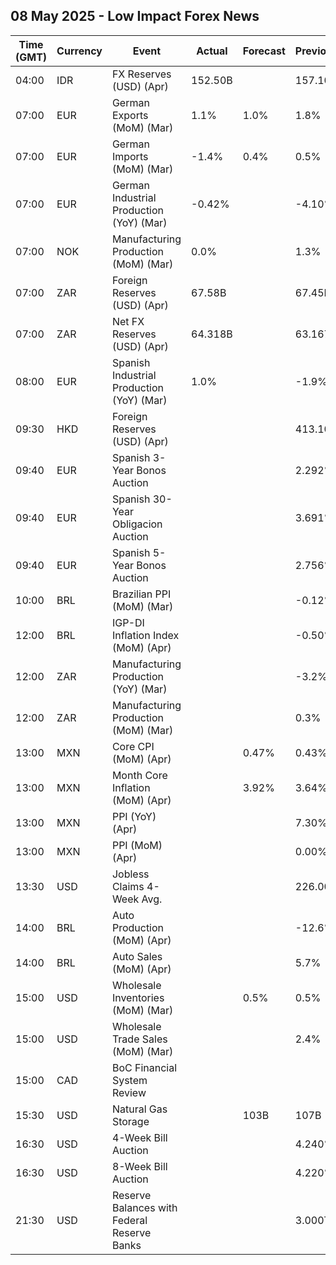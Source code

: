 ## 08 May 2025 - Low Impact Forex News

| Time (GMT) | Currency | Event | Actual | Forecast | Previous |
|------|----------|-------|--------|----------|----------|
| 04:00 | IDR | FX Reserves (USD) (Apr) | 152.50B |  | 157.10B |
| 07:00 | EUR | German Exports (MoM) (Mar) | 1.1% | 1.0% | 1.8% |
| 07:00 | EUR | German Imports (MoM) (Mar) | -1.4% | 0.4% | 0.5% |
| 07:00 | EUR | German Industrial Production (YoY) (Mar) | -0.42% |  | -4.10% |
| 07:00 | NOK | Manufacturing Production (MoM) (Mar) | 0.0% |  | 1.3% |
| 07:00 | ZAR | Foreign Reserves (USD) (Apr) | 67.58B |  | 67.45B |
| 07:00 | ZAR | Net FX Reserves (USD) (Apr) | 64.318B |  | 63.167B |
| 08:00 | EUR | Spanish Industrial Production (YoY) (Mar) | 1.0% |  | -1.9% |
| 09:30 | HKD | Foreign Reserves (USD) (Apr) |  |  | 413.10B |
| 09:40 | EUR | Spanish 3-Year Bonos Auction |  |  | 2.292% |
| 09:40 | EUR | Spanish 30-Year Obligacion Auction |  |  | 3.691% |
| 09:40 | EUR | Spanish 5-Year Bonos Auction |  |  | 2.756% |
| 10:00 | BRL | Brazilian PPI (MoM) (Mar) |  |  | -0.12% |
| 12:00 | BRL | IGP-DI Inflation Index (MoM) (Apr) |  |  | -0.50% |
| 12:00 | ZAR | Manufacturing Production (YoY) (Mar) |  |  | -3.2% |
| 12:00 | ZAR | Manufacturing Production (MoM) (Mar) |  |  | 0.3% |
| 13:00 | MXN | Core CPI (MoM) (Apr) |  | 0.47% | 0.43% |
| 13:00 | MXN | Month Core Inflation (MoM) (Apr) |  | 3.92% | 3.64% |
| 13:00 | MXN | PPI (YoY) (Apr) |  |  | 7.30% |
| 13:00 | MXN | PPI (MoM) (Apr) |  |  | 0.00% |
| 13:30 | USD | Jobless Claims 4-Week Avg. |  |  | 226.00K |
| 14:00 | BRL | Auto Production (MoM) (Apr) |  |  | -12.6% |
| 14:00 | BRL | Auto Sales (MoM) (Apr) |  |  | 5.7% |
| 15:00 | USD | Wholesale Inventories (MoM) (Mar) |  | 0.5% | 0.5% |
| 15:00 | USD | Wholesale Trade Sales (MoM) (Mar) |  |  | 2.4% |
| 15:00 | CAD | BoC Financial System Review |  |  |  |
| 15:30 | USD | Natural Gas Storage |  | 103B | 107B |
| 16:30 | USD | 4-Week Bill Auction |  |  | 4.240% |
| 16:30 | USD | 8-Week Bill Auction |  |  | 4.220% |
| 21:30 | USD | Reserve Balances with Federal Reserve Banks |  |  | 3.000T |
